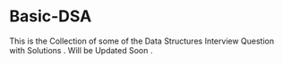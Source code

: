 # Basic-DSA
This is the Collection of some of the Data Structures Interview Question with Solutions .
Will be Updated Soon .
